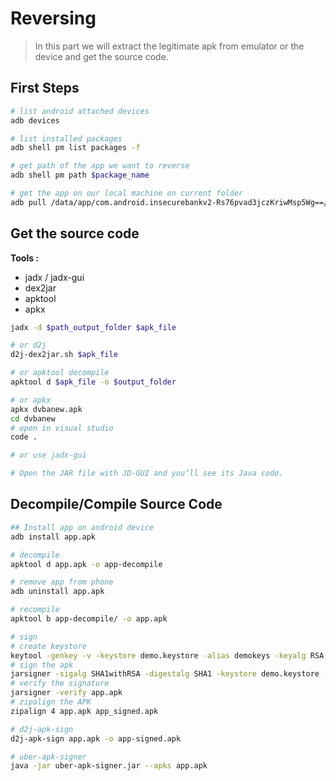 # Reversing

> In this part we will extract the legitimate apk from emulator or the device and get the source code.

## First Steps

```bash
# list android attached devices
adb devices

# list installed packages
adb shell pm list packages -f

# get path of the app we want to reverse
adb shell pm path $package_name

# get the app on our local machine on current folder
adb pull /data/app/com.android.insecurebankv2-Rs76pvad3jczKriwMsp5Wg==/base.apk insecurebank_pulled.apk
```

## Get the source code

**Tools :**

* jadx / jadx-gui
* dex2jar
* apktool
* apkx

```bash
jadx -d $path_output_folder $apk_file

# or d2j
d2j-dex2jar.sh $apk_file

# or apktool decompile
apktool d $apk_file -o $output_folder

# or apkx
apkx dvbanew.apk
cd dvbanew
# open in visual studio
code .

# or use jadx-gui

# Open the JAR file with JD-GUI and you’ll see its Java code.
```

## Decompile/Compile Source Code

```bash
## Install app on android device
adb install app.apk

# decompile
apktool d app.apk -o app-decompile 

# remove app from phone 
adb uninstall app.apk

# recompile
apktool b app-decompile/ -o app.apk

# sign
# create keystore
keytool -genkey -v -keystore demo.keystore -alias demokeys -keyalg RSA -keysize 2048 -validity 10000
# sign the apk
jarsigner -sigalg SHA1withRSA -digestalg SHA1 -keystore demo.keystore -storepass demopass app.apk demokeys
# verify the signature
jarsigner -verify app.apk
# zipalign the APK
zipalign 4 app.apk app_signed.apk

# d2j-apk-sign
d2j-apk-sign app.apk -o app-signed.apk

# uber-apk-signer
java -jar uber-apk-signer.jar --apks app.apk
```
